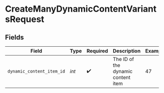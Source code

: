 # CreateManyDynamicContentVariantsRequest


## Fields

| Field                              | Type                               | Required                           | Description                        | Example                            |
| ---------------------------------- | ---------------------------------- | ---------------------------------- | ---------------------------------- | ---------------------------------- |
| `dynamic_content_item_id`          | *int*                              | :heavy_check_mark:                 | The ID of the dynamic content item | 47                                 |